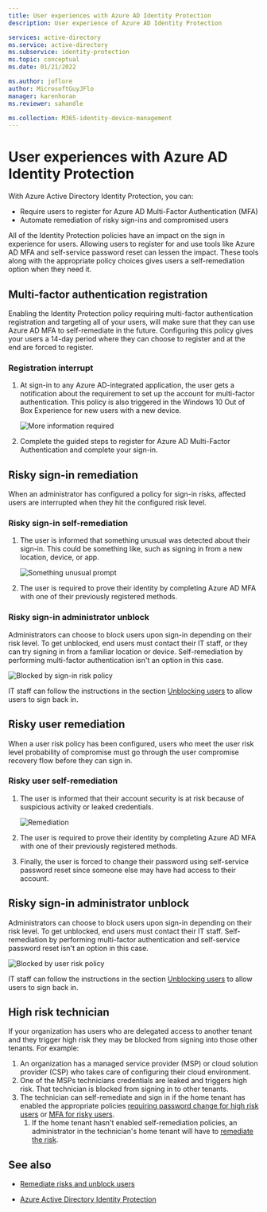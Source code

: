 ```yaml
---
title: User experiences with Azure AD Identity Protection
description: User experience of Azure AD Identity Protection

services: active-directory
ms.service: active-directory
ms.subservice: identity-protection
ms.topic: conceptual
ms.date: 01/21/2022

ms.author: joflore
author: MicrosoftGuyJFlo
manager: karenhoran
ms.reviewer: sahandle

ms.collection: M365-identity-device-management
---
```

# User experiences with Azure AD Identity Protection

With Azure Active Directory Identity Protection, you can:

* Require users to register for Azure AD Multi-Factor Authentication (MFA)
* Automate remediation of risky sign-ins and compromised users

All of the Identity Protection policies have an impact on the sign in experience for users. Allowing users to register for and use tools like Azure AD MFA and self-service password reset can lessen the impact. These tools along with the appropriate policy choices gives users a self-remediation option when they need it.

## Multi-factor authentication registration

Enabling the Identity Protection policy requiring multi-factor authentication registration and targeting all of your users, will make sure that they can use Azure AD MFA to self-remediate in the future. Configuring this policy gives your users a 14-day period where they can choose to register and at the end are forced to register.

### Registration interrupt

1. At sign-in to any Azure AD-integrated application, the user gets a notification about the requirement to set up the account for multi-factor authentication. This policy is also triggered in the Windows 10 Out of Box Experience for new users with a new device.
   
    ![More information required](./media/concept-identity-protection-user-experience/identity-protection-experience-more-info-mfa.png)

1. Complete the guided steps to register for Azure AD Multi-Factor Authentication and complete your sign-in.

## Risky sign-in remediation

When an administrator has configured a policy for sign-in risks, affected users are interrupted when they hit the configured risk level. 

### Risky sign-in self-remediation

1. The user is informed that something unusual was detected about their sign-in. This could be something like, such as signing in from a new location, device, or app.
   
    ![Something unusual prompt](./media/concept-identity-protection-user-experience/120.png)

1. The user is required to prove their identity by completing Azure AD MFA with one of their previously registered methods. 

### Risky sign-in administrator unblock

Administrators can choose to block users upon sign-in depending on their risk level. To get unblocked, end users must contact their IT staff, or they can try signing in from a familiar location or device. Self-remediation by performing multi-factor authentication isn't an option in this case.

![Blocked by sign-in risk policy](./media/concept-identity-protection-user-experience/200.png)

IT staff can follow the instructions in the section [Unblocking users](howto-identity-protection-remediate-unblock.md#unblocking-based-on-sign-in-risk) to allow users to sign back in.

## Risky user remediation

When a user risk policy has been configured, users who meet the user risk level probability of compromise must go through the user compromise recovery flow before they can sign in. 

### Risky user self-remediation

1. The user is informed that their account security is at risk because of suspicious activity or leaked credentials.
   
    ![Remediation](./media/concept-identity-protection-user-experience/101.png)

1. The user is required to prove their identity by completing Azure AD MFA with one of their previously registered methods. 
1. Finally, the user is forced to change their password using self-service password reset since someone else may have had access to their account.

## Risky sign-in administrator unblock

Administrators can choose to block users upon sign-in depending on their risk level. To get unblocked, end users must contact their IT staff. Self-remediation by performing multi-factor authentication and self-service password reset isn't an option in this case.

![Blocked by user risk policy](./media/concept-identity-protection-user-experience/104.png)

IT staff can follow the instructions in the section [Unblocking users](howto-identity-protection-remediate-unblock.md#unblocking-based-on-user-risk) to allow users to sign back in.

## High risk technician

If your organization has users who are delegated access to another tenant and they trigger high risk they may be blocked from signing into those other tenants. For example: 

1. An organization has a managed service provider (MSP) or cloud solution provider (CSP) who takes care of configuring their cloud environment. 
1. One of the MSPs technicians credentials are leaked and triggers high risk. That technician is blocked from signing in to other tenants. 
1. The technician can self-remediate and sign in if the home tenant has enabled the appropriate policies [requiring password change for high risk users](../conditional-access/howto-conditional-access-policy-risk-user.md) or [MFA for risky users](../conditional-access/howto-conditional-access-policy-risk.md). 
   1. If the home tenant hasn't enabled self-remediation policies, an administrator in the technician's home tenant will have to [remediate the risk](howto-identity-protection-remediate-unblock.md#remediation).

## See also

- [Remediate risks and unblock users](howto-identity-protection-remediate-unblock.md)

- [Azure Active Directory Identity Protection](./overview-identity-protection.md)